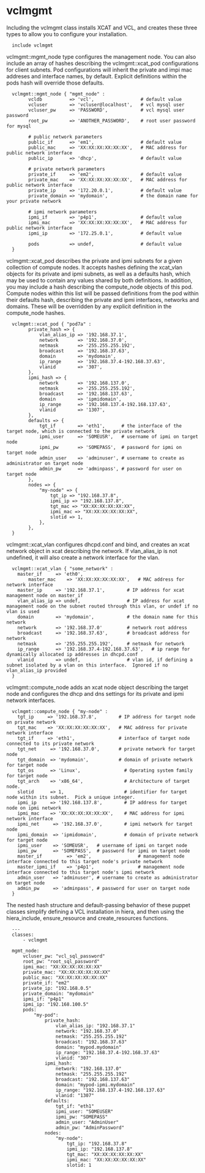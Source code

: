 vclmgmt
========================================================================================
Including the vclmgmt class installs XCAT and VCL, and creates these three types to allow you to configure your installation.

      include vclmgmt

vclmgmt::mgmt_node type configures the management node.  You can also include an array of hashes describing the vclmgmt::xcat_pod configurations for client subnets.  Pod configurations will inherit the private and impi mac addreses and interface names, by default.  Explicit definitions within the pods hash will override those defaults.

      vclmgmt::mgmt_node { "mgmt_node" :
            vcldb          => 'vcl',                 # default value
            vcluser        => 'vcluser@localhost',   # vcl mysql user
            vcluser_pw     => 'PASSWORD',            # vcl mysql user password
            root_pw        => 'ANOTHER_PASSWORD',    # root user password for mysql
            
            # public network parameters
            public_if      => 'em1',                 # default value
            public_mac     => 'XX:XX:XX:XX:XX:XX',   # MAC address for public network interface
            public_ip      => 'dhcp',                # default value
            
            # private network parameters
            private_if     => 'em2',                 # default value
            private_mac    => 'XX:XX:XX:XX:XX:XX',   # MAC address for public network interface
            private_ip     => '172.20.0.1',          # default value
            private_domain => 'mydomain',            # the domain name for your private network
            
            # ipmi network parameters
            ipmi_if        => 'p4p1',                # default value
            ipmi_mac       => 'XX:XX:XX:XX:XX:XX',   # MAC address for public network interface
            ipmi_ip        => '172.25.0.1',          # default value
            
            pods           => undef,                 # default value
      }

vclmgmt::xcat_pod describes the private and ipmi subnets for a given collection of compute nodes.  It accepts hashes defining the xcat_vlan objects for its private and ipmi subnets, as well as a defaults hash, which may be used to contain any values shared by both definitions.  In addition, you may include a hash describing the compute_node objects of this pod.  Compute nodes within this list will be passed definitions from the pod within their defaults hash, describing the private and ipmi interfaces, networks and domains.  These will be overridden by any explicit definition in the compute_node hashes.

      vclmgmt::xcat_pod { "pod7a" : 
            private_hash => { 
                vlan_alias_ip => '192.168.37.1',
                network       => '192.168.37.0',
                netmask       => '255.255.255.192',
                broadcast     => '192.168.37.63',
                domain        => 'mydomain',
                ip_range      => '192.168.37.4-192.168.37.63',
                vlanid        => '307',
            },
            ipmi_hash => {
                network       => '192.168.137.0',
                netmask       => '255.255.255.192',
                broadcast     => '192.168.137.63',
                domain        => 'ipmidomain',
                ip_range      => '192.168.137.4-192.168.137.63',
                vlanid        => '1307',
            },
            defaults => {
                tgt_if        => 'eth1',      # the interface of the target node, which is connected to the private network
                ipmi_user     => 'SOMEUSR',   # username of ipmi on target node
                ipmi_pw       => 'SOMEPASS',  # password for ipmi on target node
                admin_user    => 'adminuser', # username to create as administrator on target node
                admin_pw      => 'adminpass', # password for user on target node
            },
            nodes => {
                "my-node" => {
                    tgt_ip => "192.168.37.8",
                    ipmi_ip => "192.168.137.8",
                    tgt_mac => "XX:XX:XX:XX:XX:XX",
                    ipmi_mac => "XX:XX:XX:XX:XX:XX",
                    slotid => 1,
                },
            },
      }

vclmgmt::xcat_vlan configures dhcpd.conf and bind, and creates an xcat network object in xcat describing the network.  If vlan_alias_ip is not undefined, it will also create a network interface for the vlan.

      vclmgmt::xcat_vlan { "some_network" :
      	master_if     => 'eth0', 
            master_mac    => 'XX:XX:XX:XX:XX:XX',   # MAC address for network interface
      	master_ip     => '192.168.37.1',        # IP address for xcat management node on master_if
      	vlan_alias_ip => undef,                 # IP address for xcat management node on the subnet routed through this vlan, or undef if no vlan is used                 
      	domain        => 'mydomain',            # the domain name for this network
      	network       => '192.168.37.0'         # network root address  
      	broadcast     => '192.168.37.63',       # broadcast address for network
      	netmask       => '255.255.255.192',     # netmask for network
      	ip_range      => '192.168.37.4-192.168.37.63',   # ip range for dynamically allocated ip addresses in dhcpd.conf
      	vlanid        => undef,                 # vlan id, if defining a subnet isolated by a vlan on this interface.  Ignored if no vlan_alias_ip provided
      }

vclmgmt::compute_node adds an xcat node object describing the target node and configures the dhcp and dns settings for its private and ipmi network interfaces.

      vclmgmt::compute_node { "my-node" :
      	tgt_ip     => '192.168.37.8',        # IP address for target node on private network 
      	tgt_mac    => 'XX:XX:XX:XX:XX:XX',   # MAC address for private network interface 
      	tgt_if     => 'eth1',                # interface of target node connected to its private network 
      	tgt_net     => '192.168.37.0',       # private network for target node
      	tgt_domain  => 'mydomain',           # domain of private network for target node
      	tgt_os      => 'Linux',                # Operating system family for target node 
      	tgt_arch    => 'x86_64',               # Architecture of target node. 
      	slotid      => 1,                      # identifier for target node within its subnet.  Pick a unique integer. 
      	ipmi_ip     => '192.168.137.8',        # IP address for target node on ipmi network 
      	ipmi_mac    => 'XX:XX:XX:XX:XX:XX',    # MAC address for ipmi network interface 
      	ipmi_net     => '192.168.37.0',        # ipmi network for target node
      	ipmi_domain  => 'ipmidomain',          # domain of private network for target node
      	ipmi_user    => 'SOMEUSR',   # username of ipmi on target node 
      	ipmi_pw      => 'SOMEPASS',  # password for ipmi on target node 
      	master_if         => 'em2',                 # management node interface connected to this target node's private network 
      	master_ipmi_if    => 'p4p1',                # management node interface connected to this target node's ipmi network
      	admin_user   => 'adminuser', # username to create as administrator on target node 
      	admin_pw     => 'adminpass', # password for user on target node
      }

The nested hash structure and default-passing behavior of these puppet classes simplify defining a VCL installation in hiera, and then using the hiera_include, ensure_resource and create_resources functions. 

      ---
      classes:
          - vclmgmt
      
      mgmt_node:
          vcluser_pw: "vcl_sql_password"
          root_pw: "root_sql_password"
          ipmi_mac: "XX:XX:XX:XX:XX:XX"
          private_mac: "XX:XX:XX:XX:XX:XX"
          public_mac: "XX:XX:XX:XX:XX:XX"
          private_if: "em2"
          private_ip: "192.168.0.5"
          private_domain: "mydomain"
          ipmi_if: "p4p1"
          ipmi_ip: "192.168.100.5"
          pods:
              "my-pod":
                  private_hash:
                      vlan_alias_ip: "192.168.37.1"
                      network: "192.168.37.0"
                      netmask: "255.255.255.192"
                      broadcast: "192.168.37.63"
                      domain: "mypod.mydomain"
                      ip_range: "192.168.37.4-192.168.37.63"
                      vlanid: "307"
                  ipmi_hash:
                      network: "192.168.137.0"
                      netmask: "255.255.255.192"
                      broadcast: "192.168.137.63"
                      domain: "mypod-ipmi.mydomain"
                      ip_range: "192.168.137.4-192.168.137.63"
                      vlanid: "1307"
                  defaults:
                      tgt_if: "eth1"
                      ipmi_user: "SOMEUSER"
                      ipmi_pw: "SOMEPASS"
                      admin_user: "AdminUser"
                      admin_pw: "AdminPassword"
                  nodes:
                      "my-node":
                          tgt_ip: "192.168.37.8"
                          ipmi_ip: "192.168.137.8"
                          tgt_mac: "XX:XX:XX:XX:XX:XX"
                          ipmi_mac: "XX:XX:XX:XX:XX:XX"
                          slotid: 1
